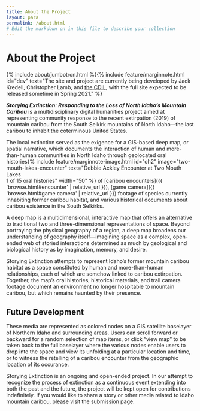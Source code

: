 ```yaml
---
title: About the Project
layout: para
permalink: /about.html
# Edit the markdown on in this file to describe your collection
---
```


# About the Project

{% include about/jumbotron.html %}{% include feature/marginnote.html id="dev" text="The site and project are currently being developed by Jack Kredell, Christopher Lamb, and [the CDIL](https://cdil.lib.uidaho.edu/), with the full site expected to be released sometime in Spring 2021." %} 

***Storying Extinction: Responding to the Loss of North Idaho’s Mountain Caribou*** is a multidisciplinary digital humanities project aimed at representing community response to the recent extirpation (2019) of mountain caribou from the South Selkirk mountains of North Idaho—the last caribou to inhabit the coterminous United States.

The local extinction served as the exigence for a GIS-based deep map, or spatial narrative, which documents the interaction of human and more-than-human communities in North Idaho through geolocated oral histories{% include feature/marginnote-image.html id="oh2" image="two-mouth-lakes-encounter" text="Debbie Ackley Encounter at Two Mouth Lakes <br> 1 of 15 oral histories" width="50" %} of [caribou encounters]({{ 'browse.html#encounter' | relative_url }}), [game camera]({{ 'browse.html#game camera' | relative_url }}) footage of species currently inhabiting former caribou habitat, and various historical documents about caribou existence in the South Selkirks. 

A deep map is a multidimensional, interactive map that offers an alternative to traditional two and three-dimensional representations of space. Beyond portraying the physical geography of a region, a deep map broadens our understanding of geography itself—imagining space as a complex, open-ended web of storied interactions determined as much by geological and biological history as by imagination, memory, and desire.
 
Storying Extinction attempts to represent Idaho’s former mountain caribou habitat as a space constituted by human and more-than-human relationships, each of which are somehow linked to caribou extirpation. Together, the map’s oral histories, historical materials, and trail camera footage document an environment no longer hospitable to mountain caribou, but which remains haunted by their presence.



## Future Development

These media are represented as colored nodes on a GIS satellite baselayer of Northern Idaho and surrounding areas. 
Users can scroll forward or backward for a random selection of map items, or click “view map” to be taken back to the full baselayer where the various nodes enable users to drop into the space and view its unfolding at a particular location and time, or to witness the retelling of a caribou encounter from the geographic location of its occurance.  

Storying Extinction is an ongoing and open-ended project. In our attempt to recognize the process of extinction as a continuous event extending into both the past and the future, the project will be kept open for contributions indefinitely. If you would like to share a story or other media related to Idaho mountain caribou, please visit the submission page.
